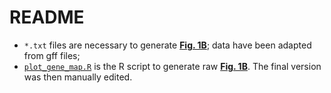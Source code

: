 # README
  - <code>*.txt</code> files are necessary to generate **[Fig. 1B](https://github.com/filonico/branchiopoda_Hox_ParaHox/blob/main/08_figures/figure_1.jpg)**; data have been adapted from gff files;
  - <code>[plot_gene_map.R](plot_gene_map.R)</code> is the R script to generate raw **[Fig. 1B](https://github.com/filonico/branchiopoda_Hox_ParaHox/blob/main/08_figures/figure_1.jpg)**. The final version was then manually edited.
